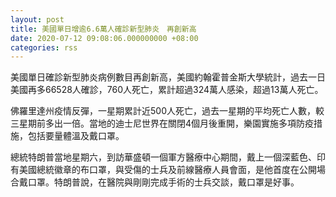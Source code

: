 ```yaml
---
layout: post
title: 美國單日增逾6.6萬人確診新型肺炎　再創新高
date: 2020-07-12 09:08:06.000000000 +08:00
categories: rss
---
```


美國單日確診新型肺炎病例數目再創新高，美國約翰霍普金斯大學統計，過去一日美國再多66528人確診，760人死亡，累計超過324萬人感染，超過13萬人死亡。

佛羅里達州疫情反彈，一星期累計近500人死亡，過去一星期的平均死亡人數，較三星期前多出一倍。當地的迪士尼世界在關閉4個月後重開，樂園實施多項防疫措施，包括要量體溫及戴口罩。

總統特朗普當地星期六，到訪華盛頓一個軍方醫療中心期間，戴上一個深藍色、印有美國總統徽章的布口罩，與受傷的士兵及前線醫療人員會面，是他首度在公開場合戴口罩。特朗普說，在醫院與剛剛完成手術的士兵交談，戴口罩是好事。
